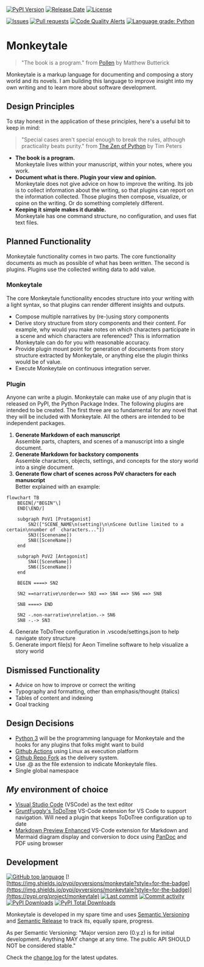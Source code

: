 [![PyPI Version](https://img.shields.io/pypi/v/monkeytale.svg?style=for-the-badge)](https://pypi.org/project/monkeytale)
[![Release Date](https://img.shields.io/github/release-date/MLAOPDX/monkeytale?style=for-the-badge)](https://github.com/MLAOPDX/monkeytale/releases)
[![License](https://img.shields.io/github/license/MLAOPDX/monkeytale.svg?style=for-the-badge)](https://github.com/MLAOPDX/monkeytale/blob/main/LICENSE)

[![Issues](https://img.shields.io/github/issues/MLAOPDX/monkeytale.svg?style=for-the-badge)](https://github.com/MLAOPDX/monkeytale/issues)
[![Pull requests](https://img.shields.io/github/issues-pr/MLAOPDX/monkeytale?style=for-the-badge)](https://github.com/MLAOPDX/monkeytale/pulls)
[![Code Quality Alerts](https://img.shields.io/lgtm/alerts/github/MLAOPDX/monkeytale?style=for-the-badge)](https://lgtm.com/projects/g/MLAOPDX/monkeytale/alerts/?mode=list)
[![Language grade: Python](https://img.shields.io/lgtm/grade/python/github/MLAOPDX/monkeytale?style=for-the-badge)](https://lgtm.com/projects/g/MLAOPDX/monkeytale/context:python)

# Monkeytale

> "The book is a program." from [Pollen](https://docs.racket-lang.org/pollen/big-picture.html) by Matthew Butterick

Monkeytale is a markup language for documenting and composing a story world and its novels. I am building this language to improve insight into my own writing and to learn more about software development.

## Design Principles

To stay honest in the application of these principles, here's a useful bit to keep in mind:

> "Special cases aren't special enough to break the rules, although practicality beats purity." from [The Zen of Python](https://peps.python.org/pep-0020/) by Tim Peters

- **The book is a program.**</br>Monkeytale lives within your manuscript, within your notes, where you work.
- **Document what is there. Plugin your view and opinion.**</br>Monkeytale does not give advice on how to improve the writing. Its job is to collect information about the writing, so that plugins can report on the information collected. Those plugins then compose, visualize, or opine on the writing. Or do something completely different.
- **Keeping it simple makes it durable.**</br>Monkeytale has one command structure, no configuration, and uses flat text files.

## Planned Functionality

Monkeytale functionality comes in two parts. The core functionality documents as much as possible of what has been written. The second is plugins. Plugins use the collected writing data to add value.

### Monkeytale
The core Monkeytale functionality encodes structure into your writing with a light syntax, so that plugins can render different insights and outputs.
- Compose multiple narratives by (re-)using story components
- Derive story structure from story components and their content. For example, why would you make notes on which characters participate in a scene and which characters are referenced? This is information Monkeytale can do for you with reasonable accuracy.
- Provide plugin mount point for generation of documents from story structure extracted by Monkeytale, or anything else the plugin thinks would be of value.
- Execute Monkeytale on continuous integration server.

### Plugin
Anyone can write a plugin. Monkeytale can make use of any plugin that is released on PyPI, the Python Package Index. The following plugins are intended to be created. The first three are so fundamental for any novel that they will be included with Monkeytale. All the others are intended to be independent packages.

1. **Generate Markdown of each manuscript**</br>
Assemble parts, chapters, and scenes of a manuscript into a single document.
2. **Generate Markdown for backstory components**</br>
Assemble characters, objects, settings, and concepts for the story world into a single document.
3. **Generate flow chart of scenes across PoV characters for each manuscript**</br>
Better explained with an example:
```mermaid
flowchart TB
    BEGIN[/"BEGIN"\]
    END[\END/]

    subgraph PoV1 [Protagonist]
        SN2(["SCENE_NAME\n(setting)\n\nScene Outline limited to a certain\nnumber of  characters..."])
        SN3([Scenename])
        SN8([SceneName])
    end

    subgraph PoV2 [Antagonist]
        SN4([SceneName])
        SN6([SceneName])
    end

    BEGIN ====> SN2
    
    SN2 ==narrative\norder==> SN3 ==> SN4 ==> SN6 ==> SN8

    SN8 ====> END
    
    SN2 -.non-narrative\nrelation.-> SN6
    SN8 -.-> SN3
```
4. Generate ToDoTree configuration in .vscode/settings.json to help navigate story structure
5. Generate import file(s) for Aeon Timeline software to help visualize a story world

## Dismissed Functionality
- Advice on how to improve or correct the writing
- Typography and formatting, other than emphasis/thought (italics)
- Tables of content and indexing
- Goal tracking

## Design Decisions
- [Python 3](https://www.python.org/) will be the programming language for Monkeytale and the hooks for any plugins that folks might want to build
- [Github Actions](https://github.com/features/actions) using Linux as execution platform
- [Github Repo Fork](https://docs.github.com/en/get-started/quickstart/fork-a-repo) as the delivery system.
- Use .@ as the file extension to indicate Monkeytale files.
- Single global namespace

## ***My*** environment of choice
- [Visual Studio Code](https://code.visualstudio.com/) (VSCode) as the text editor
- [GruntFuggly's ToDoTree](https://marketplace.visualstudio.com/items?itemName=Gruntfuggly.todo-tree) VS-Code extension for VS Code to support navigation. Will need a plugin that keeps ToDoTree configuration up to date
- [Markdown Preview Enhanced](https://marketplace.visualstudio.com/items?itemName=shd101wyy.markdown-preview-enhanced) VS-Code extension for Markdown and Mermaid diagram display and conversion to docx using [PanDoc](https://pandoc.org/) and PDF using browser

## Development

[![GitHub top language](https://img.shields.io/github/languages/top/MLAOPDX/monkeytale.svg?style=for-the-badge)](../../)
[![https://img.shields.io/pypi/pyversions/monkeytale?style=for-the-badge](https://img.shields.io/pypi/pyversions/monkeytale?style=for-the-badge)](https://pypi.org/project/monkeytale)
[![Last commit](https://img.shields.io/github/last-commit/MLAOPDX/monkeytale.svg?style=for-the-badge)](../../commits/master)
[![Commit activity](https://img.shields.io/github/commit-activity/m/MLAOPDX/monkeytale.svg?style=for-the-badge)](../../commits/master)
[![PyPI Downloads](https://img.shields.io/pypi/dm/monkeytale.svg?style=for-the-badge)](https://pypistats.org/packages/licensecheck)
[![PyPI Total Downloads](https://img.shields.io/badge/dynamic/json?style=for-the-badge&label=total%20downloads&query=%24.total_downloads&url=https%3A%2F%2Fapi.pepy.tech%2Fapi%2Fprojects%2Fmonkeytale)](https://pepy.tech/project/monkeytale)

Monkeytale is developed in my spare time and uses [Semantic Versioning](https://semver.org/) and [Semantic Release](https://pypi.org/project/python-semantic-release/) to track its, equally spare, progress.

As per Semantic Versioning: "Major version zero (0.y.z) is for initial development. Anything MAY change at any time. The public API SHOULD NOT be considered stable."

Check the [change log](https://github.com/MLAOPDX/monkeytale/blob/main/CHANGELOG.md) for the latest updates.
